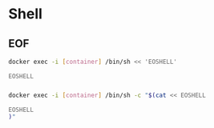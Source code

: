 # Shell

## EOF

```sh
docker exec -i [container] /bin/sh << 'EOSHELL'

EOSHELL
```

###

```sh
docker exec -i [container] /bin/sh -c "$(cat << EOSHELL

EOSHELL
)"
```
